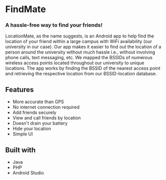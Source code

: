# FindMate

### A hassle-free way to find your friends!

LocationMate, as the name suggests, is an Android app to help find the location of your friend within a large campus with WiFi availability (our university in our case). Our app makes it easier to find out the location of a person around the university without much hassle i.e., without involving phone calls, text messaging, etc. We mapped the BSSIDs of numerous wireless access points located throughout our university to unique locations. The app works by finding the BSSID of the nearest access point and retrieving the respective location from our BSSID-location database.


## Features

* More accurate than GPS
* No internet connection required
* Add friends securely
* View and call friends by location
* Doesn't drain your battery
* Hide your location
* Simple UI



## Built with

* Java
* PHP
* Android Studio
